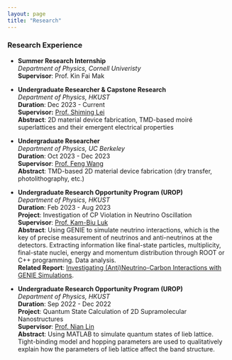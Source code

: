 ```yaml
---
layout: page
title: "Research"
---
```



### Research Experience
* **Summer Research Internship**     
  *Department of Physics, Cornell Univeristy*      
  **Supervisor**: Prof. Kin Fai Mak   

* **Undergraduate Researcher & Capstone Research**     
  *Department of Physics, HKUST*           
  **Duration**: Dec 2023 - Current     
  **Supervisor:** [Prof. Shiming Lei](https://physics.ust.hk/eng/people_detail.php?pplcat=1&id=730)     
  **Abstract**: 2D material device fabrication, TMD-based moiré superlattices and their emergent electrical properties

* **Undergraduate Researcher**      
  *Department of Physics, UC Berkeley*          
  **Duration**: Oct 2023 - Dec 2023    
  **Supervisor**: [Prof. Feng Wang](https://physics.berkeley.edu/people/faculty/feng-wang)      
  **Abstract**: TMD-based 2D material device fabrication (dry transfer, photolithography, etc.)

* **Undergraduate Research Opportunity Program (UROP)**      
  *Department of Physics, HKUST*               
  **Duration**: Feb 2023 - Aug 2023   
  **Project**: Investigation of CP Violation in Neutrino Oscillation      
  **Supervisor**: [Prof. Kam-Biu Luk](https://ias.hkust.edu.hk/people/ias-members/faculty/prof-luk-kam-biu)       
  **Abstract**: Using GENIE to simulate neutrino interactions, which is the key of precise measurement of neutrinos and anti-neutrinos at the detectors. Extracting information like final-state particles, multiplicity, final-state nuclei, energy and momentum distribution through ROOT or C++ programming. Data analysis.    
  **Related Report**: [Investigating (Anti)Neutrino-Carbon Interactions with GENIE Simulations](https://sxubi.github.io/UROP2100_XU_Sihong.pdf).         
  
* **Undergraduate Research Opportunity Program (UROP)**      
  *Department of Physics, HKUST*                 
  **Duration**: Sep 2022 - Dec 2022   
  **Project**: Quantum State Calculation of 2D Supramolecular Nanostructures     
  **Supervisor**: [Prof. Nian Lin](https://physics.ust.hk/eng/people_detail.php?pplcat=1&id=18)       
  **Abstract**: Using MATLAB to simulate quantum states of lieb lattice. Tight-binding model and hopping parameters are used to qualitatively explain how the parameters of lieb lattice affect the band structure.
